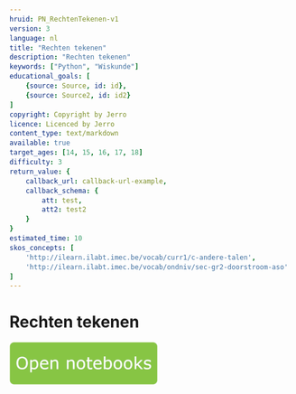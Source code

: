 ```yaml
---
hruid: PN_RechtenTekenen-v1
version: 3
language: nl
title: "Rechten tekenen"
description: "Rechten tekenen"
keywords: ["Python", "Wiskunde"]
educational_goals: [
    {source: Source, id: id}, 
    {source: Source2, id: id2}
]
copyright: Copyright by Jerro
licence: Licenced by Jerro
content_type: text/markdown
available: true
target_ages: [14, 15, 16, 17, 18]
difficulty: 3
return_value: {
    callback_url: callback-url-example,
    callback_schema: {
        att: test,
        att2: test2
    }
}
estimated_time: 10
skos_concepts: [
    'http://ilearn.ilabt.imec.be/vocab/curr1/c-andere-talen', 
    'http://ilearn.ilabt.imec.be/vocab/ondniv/sec-gr2-doorstroom-aso'
]
---
```


# Rechten tekenen


[![](embed/Knop.png "Knop")](https://kiks.ilabt.imec.be/jupyterhub/?id=0401 "Notebooks Rechten Tekenen")

